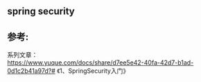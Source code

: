 ## spring security

## 参考:
系列文章：  
https://www.yuque.com/docs/share/d7ee5e42-40fa-42d7-b1ad-0d1c2b41a97d?# 《1、SpringSecurity入门》